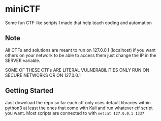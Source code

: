 # miniCTF
Some fun CTF like scripts I made that help teach coding and automation

## Note
All CTFs and solutions are meant to run on 127.0.0.1 (localhost) if you want others on your network to be able to access them just change the IP in the SERVER variable.

SOME OF THESE CTFs ARE LITERAL VULNERABILITIES ONLY RUN ON SECURE NETWORKS OR ON 127.0.0.1

## Getting Started
Just download the repo so far each ctf only uses default libraries within python3 at least the ones that come with Kali and run whatever ctf script you want. Most scripts are connected to with ```netcat 127.0.0.1 1337```
